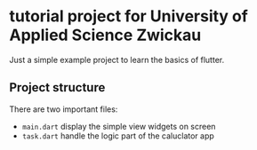 # tutorial project for University of Applied Science Zwickau

Just a simple example project to learn the basics of flutter.

## Project structure

There are two important files: 

- `main.dart` display the simple view widgets on screen
- `task.dart` handle the logic part of the caluclator app



